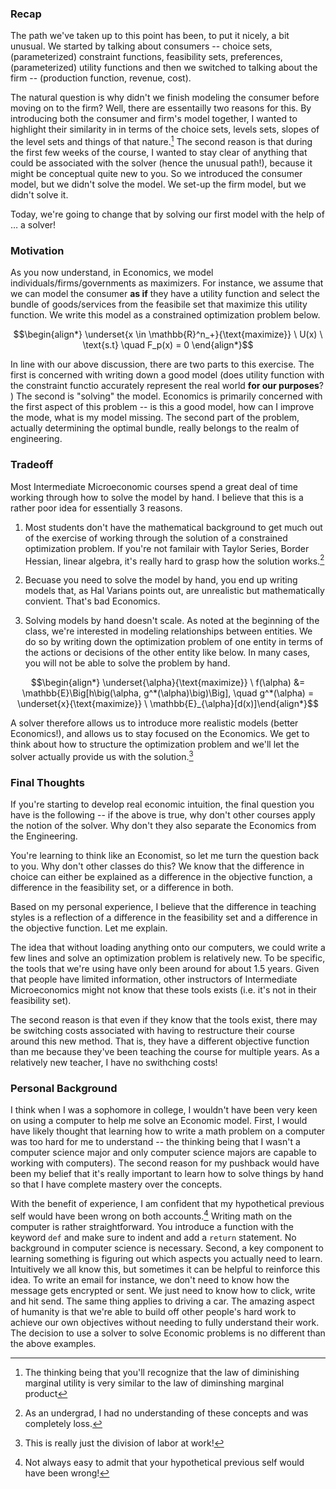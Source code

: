
### **Recap**
The path we've taken up to this point has been, to put it nicely, a bit unusual. We started by talking about consumers --  choice sets, (parameterized) constraint functions, feasibility sets, preferences, (parameterized) utility functions and then we switched to talking about the firm -- (production function, revenue, cost). 

The natural question is why didn't we finish modeling the consumer before moving on to the firm? Well, there are essentailly two reasons for this. By introducing both the consumer and firm's model together, I wanted to highlight their similarity in in terms of the choice sets, levels sets, slopes of the level sets and things of that nature.[^1] The second reason is that during the first few weeks of the course, I wanted to stay clear of anything that could be associated with the solver (hence the unusual path!), because it might be conceptual quite new to you. So we introduced the consumer model, but we didn't solve the model. We set-up the firm model, but we didn't solve it.

Today, we're going to change that by solving our first model with the help of $\dots$ a solver!

### **Motivation**

As you now understand, in Economics, we model individuals/firms/governments as maximizers. For instance, we assume that we can model the consumer **as if** they have a utility function and select the bundle of goods/services from the feasibile set that maximize this utility function. We write this model as a constrained optimization problem below.

$$\begin{align*} \underset{x \in \mathbb{R}^n_+}{\text{maximize}} \ U(x) \ \text{s.t} \quad F_p(x) = 0 \end{align*}$$

In line with our above discussion, there are two parts to this exercise. The first is concerned with writing down a good model (does utility function with the constraint functio accurately represent the real world **for our purposes**? ) The second is "solving" the model. Economics is primarily concerned with the first aspect of this problem -- is this a good model, how can I improve the mode, what is my model missing. The second part of the problem, actually determining the optimal bundle, really belongs to the realm of engineering. 

### **Tradeoff** 

Most Intermediate Microeconomic courses spend a great deal of time working through how to solve the model by hand. I believe that this is a rather poor idea for essentially 3 reasons. 

1) Most students don't have the mathematical background to get much out of the exercise of working through the solution of a constrained optimization problem. If you're not familair with Taylor Series, Border Hessian, linear algebra, it's really hard to grasp how the solution works.[^2]

2) Becuase you need to solve the model by hand, you end up writing models that, as Hal Varians points out, are unrealistic but mathematically convient. That's bad Economics.

3) Solving models by hand doesn't scale. As noted at the beginning of the class, we're interested in modeling relationships between entities. We do so by writing down the optimization problem of one entity in terms of the actions or decisions of the other entity like below. In many cases, you will not be able to solve the problem by hand. 

$$\begin{align*} \underset{\alpha}{\text{maximize}} \ f(\alpha) &= \mathbb{E}\Big[h\big(\alpha, g^*(\alpha)\big)\Big], \quad 
g^*(\alpha) = \underset{x}{\text{maximize}} \ \mathbb{E}_{\alpha}[d(x)]\end{align*}$$

A solver therefore allows us to introduce more realistic models (better Economics!), and allows us to stay focused on the Economics. We get to think about how to structure the optimization problem and we'll let the solver actually provide us with the solution.[^3]

### **Final Thoughts**

If you're starting to develop real economic intuition, the final question you have is the following -- if the above is true, why don't other courses apply the notion of the solver. Why don't they also separate the Economics from the Engineering. 

You're learning to think like an Economist, so let me turn the question back to you. Why don't other classes do this? We know that the difference in choice can either be explained as a difference in the objective function, a difference in the feasibility set, or a difference in both. 

Based on my personal experience, I believe that the difference in teaching styles is a reflection of a difference in the feasibility set and a difference in the objective function. Let me explain.

The idea that without loading anything onto our computers, we could write a few lines and solve an optimization problem is relatively new. To be specific, the tools that we're using have only been around for about 1.5 years. Given that people have limited information, other instructors of Intermediate Microeconomics might not know that these tools exists (i.e. it's not in their feasibility set). 

The second reason is that even if they know that the tools exist, there may be switching costs associated with having to restructure their course around this new method. That is, they have a different objective function than me because they've been teaching the course for multiple years. As a relatively new teacher, I have no swithching costs!

### **Personal Background**

I think when I was a sophomore in college, I wouldn't have been very keen on using a computer to help me solve an Economic model. First, I would have likely thought that learning how to write a math problem on a computer was too hard for me to understand -- the thinking being that I wasn't a computer science major and only computer science majors are capable to working with computers). The second reason for my pushback would have been my belief that it's really important to learn how to solve things by hand so that I have complete mastery over the concepts. 

With the benefit of experience, I am confident that my hypothetical previous self would have been wrong on both accounts.[^4] Writing math on the computer is rather straightforward. You introduce a function with the keyword `def` and make sure to indent and add a `return` statement. No background in computer science is necessary. Second, a key component to learning something is figuring out which aspects you actually need to learn. Intuitively we all know this, but sometimes it can be helpful to reinforce this idea. To write an email for instance, we don't need to know how the message gets encrypted or sent. We just need to know how to click, write and hit send. The same thing applies to driving a car. The amazing aspect of humanity is that we're able to build off other people's hard work to achieve our own objectives without needing to fully understand their work. The decision to use a solver to solve Economic problems is no different than the above examples. 









[^1]: The thinking being that you'll recognize that the law of diminishing marginal utility is very similar to the law of diminshing marginal product

[^2]: As an undergrad, I had no understanding of these concepts and was completely loss. 

[^3]: This is really just the division of labor at work!

[^4]: Not always easy to admit that your hypothetical previous self would have been wrong!